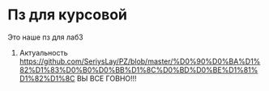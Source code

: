 # Пз для курсовой 
 Это наше пз для лаб3
 1. Актуальность https://github.com/SeriysLay/PZ/blob/master/%D0%90%D0%BA%D1%82%D1%83%D0%B0%D0%BB%D1%8C%D0%BD%D0%BE%D1%81%D1%82%D1%8C
ВЫ ВСЕ ГОВНО!!!
